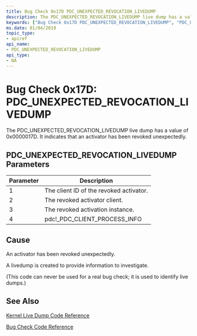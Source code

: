 ```yaml
---
title: Bug Check 0x17D PDC_UNEXPECTED_REVOCATION_LIVEDUMP
description: The PDC_UNEXPECTED_REVOCATION_LIVEDUMP live dump has a value of 0x0000017D. It indicates that an activator has been revoked unexpectedly.
keywords: ["Bug Check 0x17D PDC_UNEXPECTED_REVOCATION_LIVEDUMP", "PDC_UNEXPECTED_REVOCATION_LIVEDUMP"]
ms.date: 01/04/2019
topic_type:
- apiref
api_name:
- PDC_UNEXPECTED_REVOCATION_LIVEDUMP
api_type:
- NA
---
```


# Bug Check 0x17D: PDC\_UNEXPECTED\_REVOCATION\_LIVEDUMP

The PDC\_UNEXPECTED\_REVOCATION\_LIVEDUMP live dump has a value of 0x0000017D. It indicates that an activator has been revoked unexpectedly.

 ## PDC\_UNEXPECTED\_REVOCATION\_LIVEDUMP Parameters

|Parameter|Description|
|--- |--- |
|1| The client ID of the revoked activator.|
|2| The revoked activator client. |
|3| The revoked activation instance.|
|4| pdc!_PDC_CLIENT_PROCESS_INFO |


## Cause

An activator has been revoked unexpectedly.

A livedump is created to provide information to investigate.

(This code can never be used for a real bug check; it is used to identify live dumps.)

## See Also

[Kernel Live Dump Code Reference](bug-check-code-reference-live-dump.md)

[Bug Check Code Reference](bug-check-code-reference2.md)


 




